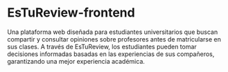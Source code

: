 # EsTuReview-frontend
Una plataforma web diseñada para estudiantes universitarios que buscan compartir y consultar opiniones sobre profesores antes de matricularse en sus clases. A través de EsTuReview, los estudiantes pueden tomar decisiones informadas basadas en las experiencias de sus compañeros, garantizando una mejor experiencia académica.
